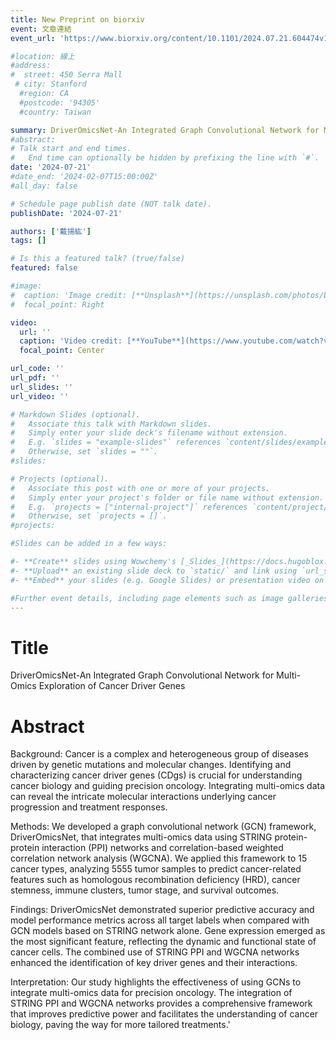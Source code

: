 ```yaml
---
title: New Preprint on biorxiv
event: 文章連結
event_url: 'https://www.biorxiv.org/content/10.1101/2024.07.21.604474v1'

#location: 線上
#address:
#  street: 450 Serra Mall
 # city: Stanford
  #region: CA
  #postcode: '94305'
  #country: Taiwan

summary: DriverOmicsNet-An Integrated Graph Convolutional Network for Multi-Omics Exploration of Cancer Driver Genes
#abstract: 
# Talk start and end times.
#   End time can optionally be hidden by prefixing the line with `#`.
date: '2024-07-21'
#date_end: '2024-02-07T15:00:00Z'
#all_day: false

# Schedule page publish date (NOT talk date).
publishDate: '2024-07-21'

authors: ['戴揚紘']
tags: []

# Is this a featured talk? (true/false)
featured: false

#image:
#  caption: 'Image credit: [**Unsplash**](https://unsplash.com/photos/bzdhc5b3Bxs)'
#  focal_point: Right

video:
  url: ''
  caption: 'Video credit: [**YouTube**](https://www.youtube.com/watch?v=bVHMlVoop68)'
  focal_point: Center

url_code: ''
url_pdf: ''
url_slides: ''
url_video: ''

# Markdown Slides (optional).
#   Associate this talk with Markdown slides.
#   Simply enter your slide deck's filename without extension.
#   E.g. `slides = "example-slides"` references `content/slides/example-slides.md`.
#   Otherwise, set `slides = ""`.
#slides:

# Projects (optional).
#   Associate this post with one or more of your projects.
#   Simply enter your project's folder or file name without extension.
#   E.g. `projects = ["internal-project"]` references `content/project/deep-learning/index.md`.
#   Otherwise, set `projects = []`.
#projects:

#Slides can be added in a few ways:

#- **Create** slides using Wowchemy's [_Slides_](https://docs.hugoblox.com/managing-content/#create-slides) feature and link using `slides` parameter in the front matter of the talk file
#- **Upload** an existing slide deck to `static/` and link using `url_slides` parameter in the front matter of the talk file
#- **Embed** your slides (e.g. Google Slides) or presentation video on this page using [shortcodes](https://docs.hugoblox.com/writing-markdown-latex/).

#Further event details, including page elements such as image galleries, can be added to the body of this page.
---
```

# Title
DriverOmicsNet-An Integrated Graph Convolutional Network for Multi-Omics Exploration of Cancer Driver Genes
# Abstract
Background: Cancer is a complex and heterogeneous group of diseases driven by genetic mutations and molecular changes. Identifying and characterizing cancer driver genes (CDgs) is crucial for understanding cancer biology and guiding precision oncology. Integrating multi-omics data can reveal the intricate molecular interactions underlying cancer progression and treatment responses.

Methods: We developed a graph convolutional network (GCN) framework, DriverOmicsNet, that integrates multi-omics data using STRING protein-protein interaction (PPI) networks and correlation-based weighted correlation network analysis (WGCNA). We applied this framework to 15 cancer types, analyzing 5555 tumor samples to predict cancer-related features such as homologous recombination deficiency (HRD), cancer stemness, immune clusters, tumor stage, and survival outcomes.

Findings: DriverOmicsNet demonstrated superior predictive accuracy and model performance metrics across all target labels when compared with GCN models based on STRING network alone. Gene expression emerged as the most significant feature, reflecting the dynamic and functional state of cancer cells. The combined use of STRING PPI and WGCNA networks enhanced the identification of key driver genes and their interactions.

Interpretation: Our study highlights the effectiveness of using GCNs to integrate multi-omics data for precision oncology. The integration of STRING PPI and WGCNA networks provides a comprehensive framework that improves predictive power and facilitates the understanding of cancer biology, paving the way for more tailored treatments.'


